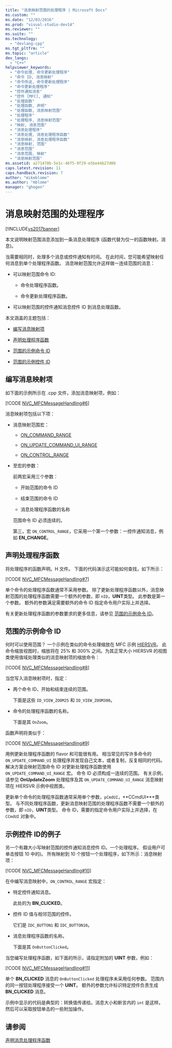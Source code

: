 ```yaml
---
title: "消息映射范围的处理程序 | Microsoft Docs"
ms.custom: ""
ms.date: "12/03/2016"
ms.prod: "visual-studio-dev14"
ms.reviewer: ""
ms.suite: ""
ms.technology: 
  - "devlang-cpp"
ms.tgt_pltfrm: ""
ms.topic: "article"
dev_langs: 
  - "C++"
helpviewer_keywords: 
  - "命令处理, 命令更新处理程序"
  - "命令 ID, 消息映射"
  - "命令传送, 命令更新处理程序"
  - "命令更新处理程序"
  - "控件通知消息"
  - "控件 [MFC], 通知"
  - "处理函数"
  - "处理函数, 声明"
  - "处理函数, 消息映射范围"
  - "处理程序"
  - "处理程序, 消息映射范围"
  - "映射, 消息范围"
  - "消息处理程序"
  - "消息处理, 消息处理程序函数"
  - "消息映射, 消息处理程序函数"
  - "消息映射, 范围"
  - "消息范围"
  - "消息范围, 映射"
  - "消息映射范围"
ms.assetid: a271478b-5e1c-46f5-9f29-e5be44b27d08
caps.latest.revision: 11
caps.handback.revision: 7
author: "mikeblome"
ms.author: "mblome"
manager: "ghogen"
---
```

# 消息映射范围的处理程序
[!INCLUDE[vs2017banner](../assembler/inline/includes/vs2017banner.md)]

本文说明映射范围消息添加到一条消息处理程序 \(函数代替为仅一的函数映射。消息\)。  
  
 当需要相同时，处理多个消息或控件通知有时间。  在此时间，您可能希望映射任何消息到单个处理程序函数。  消息映射范围允许这样做一连续范围的消息：  
  
-   可以映射范围命令 ID:  
  
    -   命令处理程序函数。  
  
    -   命令更新处理程序函数。  
  
-   可以映射范围的控件通知消息控件 ID 到消息处理函数。  
  
 本文涵盖的主题包括：  
  
-   [编写消息映射项](#_core_writing_the_message.2d.map_entry)  
  
-   [声明处理程序函数](#_core_declaring_the_handler_function)  
  
-   [范围的示例命令 ID](#_core_example_for_a_range_of_command_ids)  
  
-   [范围的示例控件 ID](#_core_example_for_a_range_of_control_ids)  
  
##  <a name="_core_writing_the_message.2d.map_entry"></a> 编写消息映射项  
 如下面的示例所示在 .cpp 文件，添加消息映射项，例如：  
  
 [!CODE [NVC_MFCMessageHandling#6](../CodeSnippet/VS_Snippets_Cpp/NVC_MFCMessageHandling#6)]  
  
 消息映射项包括以下项：  
  
-   消息映射范围宏：  
  
    -   [ON\_COMMAND\_RANGE](../Topic/ON_COMMAND_RANGE.md)  
  
    -   [ON\_UPDATE\_COMMAND\_UI\_RANGE](../Topic/ON_UPDATE_COMMAND_UI_RANGE.md)  
  
    -   [ON\_CONTROL\_RANGE](../Topic/ON_CONTROL_RANGE.md)  
  
-   至宏的参数：  
  
     前两宏采用三个参数：  
  
    -   开始范围的命令 ID  
  
    -   结束范围的命令 ID  
  
    -   消息处理程序函数的名称  
  
     范围命令 ID 必须连续的。  
  
     第三，宏 `ON_CONTROL_RANGE`，它采用一个第一个参数：一控件通知消息，例如 **EN\_CHANGE**。  
  
##  <a name="_core_declaring_the_handler_function"></a> 声明处理程序函数  
 将处理程序的函数声明。H 文件。  下面的代码演示这可能如何查找，如下所示：  
  
 [!CODE [NVC_MFCMessageHandling#7](../CodeSnippet/VS_Snippets_Cpp/NVC_MFCMessageHandling#7)]  
  
 单个命令的处理程序函数通常不采用参数。  除了更新处理程序函数以外，消息映射范围的处理程序函数需要一个额外的参数，即 `nID`，**UINT**类型。  此参数是第一个参数。  额外的参数满足需要额外的命令 ID 指定命令用户实际上并选择。  
  
 有关更新处理程序函数的参数要求的更多信息，请参见 [范围的示例命令 ID](#_core_example_for_a_range_of_command_ids)。  
  
##  <a name="_core_example_for_a_range_of_command_ids"></a> 范围的示例命令 ID  
 何时可以使用范围？  一个示例在类似的命令处理缩放在 MFC 示例 [HIERSVR](../top/visual-cpp-samples.md)。  此命令缩放视图时，缩放将在 25% 和 300% 之间。为其正常大小  HIERSVR 的视图类使用值域处理类似的消息映射项的缩放命令：  
  
 [!CODE [NVC_MFCMessageHandling#8](../CodeSnippet/VS_Snippets_Cpp/NVC_MFCMessageHandling#8)]  
  
 当您写入消息映射项时，指定：  
  
-   两个命令 ID、开始和结束连续的范围。  
  
     下面是这些 `ID_VIEW_ZOOM25` 和 `ID_VIEW_ZOOM300`。  
  
-   命令的处理程序函数的名称。  
  
     下面是其 `OnZoom`。  
  
 函数声明将类似于：  
  
 [!CODE [NVC_MFCMessageHandling#9](../CodeSnippet/VS_Snippets_Cpp/NVC_MFCMessageHandling#9)]  
  
 用例更新处理程序函数的 flavor 和可能很有用。  相当常见的写许多命令的 `ON_UPDATE_COMMAND_UI` 处理程序并发现自己文本，或者复制，反复相同的代码。  解决方案会映射范围命令 ID 对更新处理程序函数使用 `ON_UPDATE_COMMAND_UI_RANGE` 宏。  命令 ID 必须构成一连续的范围。  有关示例，请参见 **OnUpdateZoom** 处理程序及其 `ON_UPDATE_COMMAND_UI_RANGE` 消息映射项在 HIERSVR 示例中视图类。  
  
 更新单个命令的处理程序函数通常采用单个参数，`pCmdUI`，**CCmdUI\***类型。  与不同处理程序函数，更新消息映射范围的处理程序函数不需要一个额外的参数，即 `nID`，**UINT**类型。  命令 ID，需要的指定命令用户实际上并选择，在 `CCmdUI` 对象中。  
  
##  <a name="_core_example_for_a_range_of_control_ids"></a> 示例控件 ID的例子  
 另一个有趣大小写映射范围的控件通知消息控件 ID。一个处理程序。  假设用户可单击按钮 10 中的\)。  所有映射到 10 个按钮一个处理程序，如下所示：消息映射项：  
  
 [!CODE [NVC_MFCMessageHandling#10](../CodeSnippet/VS_Snippets_Cpp/NVC_MFCMessageHandling#10)]  
  
 在中编写消息映射中，`ON_CONTROL_RANGE` 宏指定：  
  
-   特定控件通知消息。  
  
     此处的为 **BN\_CLICKED**。  
  
-   控件 ID 值与相邻范围的控件。  
  
     它们是 `IDC_BUTTON1` 和 `IDC_BUTTON10`。  
  
-   消息处理程序函数的名称。  
  
     下面是其 `OnButtonClicked`。  
  
 当您编写处理程序函数，如下面的所示，请指定附加的 **UINT** 参数，例如：  
  
 [!CODE [NVC_MFCMessageHandling#11](../CodeSnippet/VS_Snippets_Cpp/NVC_MFCMessageHandling#11)]  
  
 单个 **BN\_CLICKED** 消息的 `OnButtonClicked` 处理程序未采用任何参数。  范围内的同一按钮处理程序接受一个 **UINT**。  额外的参数允许标识特定控件负责生成 **BN\_CLICKED** 消息。  
  
 示例中显示的代码是典型的：转换值传递给。消息大小和断言内的 `int` 是这样。  然后可以采取按钮单击的一些附加操作。  
  
## 请参阅  
 [声明消息处理程序函数](../mfc/declaring-message-handler-functions.md)